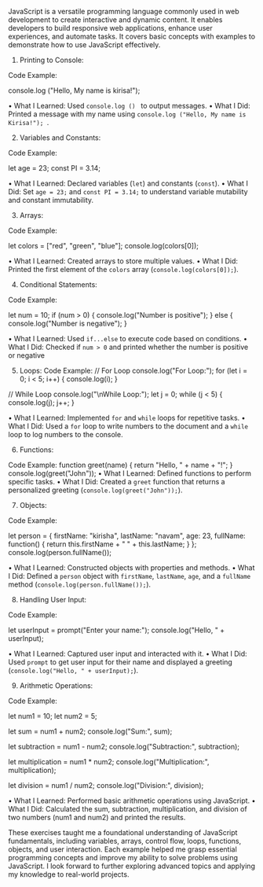 
JavaScript is a versatile programming language commonly used in web development to create interactive and dynamic content. It enables developers to build responsive web applications, enhance user experiences, and automate tasks. It covers basic concepts with examples to demonstrate how to use JavaScript effectively.

1.	Printing to Console:

Code Example: 

console.log ("Hello, My name is kirisa!");

•	What I Learned: Used `console.log () ` to output messages.
•	What I Did:  Printed a message with my name using `console.log ("Hello, My name is Kirisa!"); `.

2.	Variables and Constants:

Code Example:

let age = 23;
const PI = 3.14;

•	What I Learned: Declared variables (`let`) and constants (`const`).
•	What I Did: Set `age = 23;` and `const PI = 3.14;` to understand variable mutability and constant immutability.

3.	Arrays:

Code Example:

let colors = ["red", "green", "blue"];
console.log(colors[0]);

•	What I Learned: Created arrays to store multiple values.
•	What I Did: Printed the first element of the `colors` array (`console.log(colors[0]);`).


4.	Conditional Statements:

Code Example:

let num = 10;
if (num > 0) {
    console.log("Number is positive");
} else {
    console.log("Number is negative");
}

•	What I Learned: Used `if...else` to execute code based on conditions.
•	What I Did: Checked if `num > 0` and printed whether the number is positive or negative

5.	Loops:
Code Example:
// For Loop
console.log("For Loop:");
for (let i = 0; i < 5; i++) {
    console.log(i);
}

// While Loop
console.log("\nWhile Loop:");
let j = 0;
while (j < 5) {
    console.log(j);
    j++;
}

•	What I Learned: Implemented `for` and `while` loops for repetitive tasks.
•	What I Did: Used a `for` loop to write numbers to the document and a `while` loop to log numbers to the console.

6.	Functions:

Code Example:
function greet(name) {
    return "Hello, " + name + "!";
}
console.log(greet("John"));
•	What I Learned: Defined functions to perform specific tasks.
•	What I Did: Created a `greet` function that returns a personalized greeting (`console.log(greet("John"));`).

7.	Objects:

Code Example:

let person = {
    firstName: "kirisha",
    lastName: "navam",
    age: 23,
    fullName: function() {
        return this.firstName + " " + this.lastName;
    }
};
console.log(person.fullName());  

•	What I Learned: Constructed objects with properties and methods.
•	What I Did: Defined a `person` object with `firstName`, `lastName`, `age`, and a `fullName` method (`console.log(person.fullName());`).

8.	Handling User Input:	

Code Example:

let userInput = prompt("Enter your name:");
console.log("Hello, " + userInput);

•	What I Learned: Captured user input and interacted with it.
•	What I Did: Used `prompt` to get user input for their name and displayed a greeting (`console.log("Hello, " + userInput);`).

9. Arithmetic Operations:

Code Example:

let num1 = 10;
let num2 = 5;

let sum = num1 + num2;
console.log("Sum:", sum);

let subtraction = num1 - num2;
console.log("Subtraction:", subtraction);

let multiplication = num1 * num2;
console.log("Multiplication:", multiplication);

let division = num1 / num2;
console.log("Division:", division);

•	What I Learned: Performed basic arithmetic operations using JavaScript.
•	What I Did: Calculated the sum, subtraction, multiplication, and division of two numbers (num1 and num2) and printed the results.


These exercises taught me a foundational understanding of JavaScript fundamentals, including variables, arrays, control flow, loops, functions, objects, and user interaction. 
Each example helped me grasp essential programming concepts and improve my ability to solve problems using JavaScript. I look forward to further exploring advanced topics and applying
 my knowledge to real-world projects.


